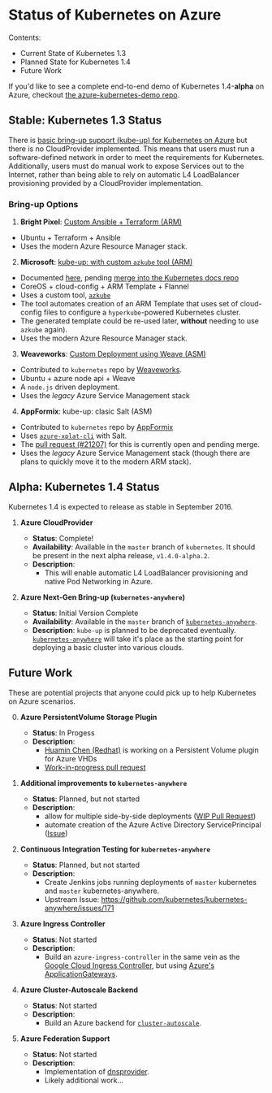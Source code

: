 # Status of Kubernetes on Azure

Contents:
 * Current State of Kubernetes 1.3
 * Planned State for Kubernetes 1.4
 * Future Work

If you'd like to see a complete end-to-end demo of Kubernetes 1.4-**alpha** on 
Azure, checkout [the azure-kubernetes-demo repo](https://github.com/colemickens/azure-kubernetes-demo).

## Stable: Kubernetes 1.3 Status

There is [basic bring-up support (kube-up) for Kubernetes on Azure](http://kubernetes.io/docs/getting-started-guides/azure/)
but there is no CloudProvider implemented. This means that users must run a software-defined
network in order to meet the requirements for Kubernetes. Additionally, users
must do manual work to expose Services out to the Internet, rather than being
able to rely on automatic L4 LoadBalancer provisioning provided by a
CloudProvider implementation.

### Bring-up Options

1. **Bright Pixel**: [Custom Ansible + Terraform (ARM)](https://github.com/edevil/kubernetes-deployment)
  * Ubuntu + Terraform + Ansible
  * Uses the modern Azure Resource Manager stack.

2. **Microsoft**: [kube-up: with custom `azkube` tool (ARM)](http://colemickens.github.io/docs/getting-started-guides/azure/)
  * Documented [here](http://colemickens.github.io/docs/getting-started-guides/azure/), 
    pending [merge into the Kubernetes docs repo](https://github.com/kubernetes/kubernetes.github.io/pull/149)
  * CoreOS + cloud-config + ARM Template + Flannel
  * Uses a custom tool, [`azkube`](https://github.com/colemickens/azkube)
  * The tool automates creation of an ARM Template that uses set of cloud-config
    files to configure a `hyperkube`-powered Kubernetes cluster.
  * The generated template could be re-used later, **without** needing to use
    `azkube` again).
  * Uses the modern Azure Resource Manager stack.

3. **Weaveworks**: [Custom Deployment using Weave (ASM)](http://kubernetes.io/docs/getting-started-guides/coreos/azure/)
  * Contributed to `kubernetes` repo by [Weaveworks](https://www.weave.works/).
  * Ubuntu + azure node api + Weave
  * A `node.js` driven deployment. 
  * Uses the *legacy* Azure Service Management stack


4. **AppFormix**: kube-up: clasic Salt (ASM)
  * Contributed to `kubernetes` repo by [AppFormix](http://www.appformix.com/)
  * Uses [`azure-xplat-cli`](https://github.com/Azure/azure-xplat-cli) with Salt.
  * The [pull request (#21207)](https://github.com/kubernetes/kubernetes/pull/21207) 
    for this is currently open and pending merge.
  * Uses the *legacy* Azure Service Management stack (though there are plans to 
    quickly move it to the modern ARM stack).

## Alpha: Kubernetes 1.4 Status

Kubernetes 1.4 is expected to release as stable in September 2016.

1. **Azure CloudProvider**
    * **Status**: Complete!
    * **Availability**: Available in the `master` branch of `kubernetes`. It should be present in the next alpha release, `v1.4.0-alpha.2`.
    * **Description**:
       * This will enable automatic L4 LoadBalancer provisioning and native Pod 
         Networking in Azure.

2. **Azure Next-Gen Bring-up (`kubernetes-anywhere`)**
    * **Status**: Initial Version Complete
	* **Availability**: Available in the `master` branch of [`kubernetes-anywhere`](https://github.com/kubernetes/kubernetes-anywhere).
    * **Description**: `kube-up` is planned to be deprecated eventually. [`kubernetes-anywhere`](https://github.com/kubernetes/kubernetes-anywhere) will take it's place as the starting point for deploying a basic cluster into various clouds.


## Future Work

These are potential projects that anyone could pick up to help Kubernetes on Azure scenarios.

0. **Azure PersistentVolume Storage Plugin**
    * **Status**: In Progess
    * **Description**:
      * [Huamin Chen (Redhat)](https://github.com/rootfs) is working on a Persistent Volume plugin for Azure VHDs
      * [Work-in-progress pull request](https://github.com/kubernetes/kubernetes/pull/25195)

1. **Additional improvements to `kubernetes-anywhere`**
    * **Status**: Planned, but not started
    * **Description**:
      * allow for multiple side-by-side deployments ([WIP Pull Request](https://github.com/kubernetes/kubernetes-anywhere/pull/157))
      * automate creation of the Azure Active Directory ServicePrincipal ([Issue](https://github.com/kubernetes/kubernetes-anywhere/issues/184))

2. **Continuous Integration Testing for `kubernetes-anywhere`**
    * **Status**: Planned, but not started
    * **Description**:
      * Create Jenkins jobs running deployments of `master` kubernetes and `master` kubernetes-anywhere.
      * Upstream Issue: https://github.com/kubernetes/kubernetes-anywhere/issues/171

3. **Azure Ingress Controller**
    * **Status**: Not started
    * **Description**:
      * Build an `azure-ingress-controller` in the same vein as the [Google Cloud Ingress Controller](https://github.com/kubernetes/contrib/tree/master/ingress/controllers/gce.), but using [Azure's ApplicationGateways](https://azure.microsoft.com/en-us/services/application-gateway/).

4. **Azure Cluster-Autoscale Backend**
    * **Status**: Not started
    * **Description**:
      * Build an Azure backend for [`cluster-autoscale`](https://github.com/kubernetes/contrib/tree/master/cluster-autoscaler).

5. **Azure Federation Support**
    * **Status**: Not started
    * **Description**:
      * Implementation of [dnsprovider](https://github.com/kubernetes/kubernetes/tree/master/federation/pkg/dnsprovider).
      * Likely additional work...
